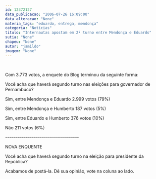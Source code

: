 ```yaml
---
id: 12372127
data_publicacao: "2006-07-26 16:09:00"
data_alteracao: "None"
materia_tags: "eduardo, entrega, mendonça"
categoria: "Notícias"
titulo: "Internautas apostam em 2º turno entre Mendonça e Eduardo"
sutia: "None"
chapeu: "None"
autor: "jamildo"
imagem: "None"
---
```

<p>&nbsp;</p>
<p>Com 3.773 votos, a enquete do Blog terminou da seguinte forma:</p>
<p>Voc&ecirc; acha que haver&aacute; segundo turno nas elei&ccedil;&otilde;es para governador de Pernambuco?</p>
<p>Sim, entre Mendon&ccedil;a e Eduardo 2.999 votos (79%)</p>
<p>Sim, entre Mendon&ccedil;a e Humberto 187 votos (5%)</p>
<p>Sim, entre Eduardo e Humberto 376 votos (10%)</p>
<p>N&atilde;o 211 votos (6%)</p>
<p>-------------------------------------</p>
<p>NOVA ENQUENTE</p>
<p>Voc&ecirc; acha que haver&aacute; segundo turno na elei&ccedil;&atilde;o para presidente da Rep&uacute;blica?</p>
<p>Acabamos de post&aacute;-la. D&ecirc; sua opini&atilde;o, vote na coluna ao lado.</p>
